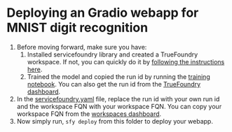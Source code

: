 # Deploying an Gradio webapp for MNIST digit recognition

1. Before moving forward, make sure you have:
   1. Installed servicefoundry library and created a TrueFoundry workspace. If not, you can quickly do it by [following the instructions here](https://docs.truefoundry.com/documentation/deploy-model/quick-start/install-and-workspace).
   2. Trained the model and copied the run id by running the [training notebook](../train.ipynb). You can also get the run id from the [TrueFoundry dashboard](https://app.truefoundry.com/mlfoundry).
2. In the [servicefoundry.yaml](./servicefoundry.yaml) file, replace the run id with your own run id and the workspace FQN with your workspace FQN. You can copy your workspace FQN from the [workspaces dashboard](https://app.truefoundry.com/workspace).
3. Now simply run, `sfy deploy` from this folder to deploy your webapp.